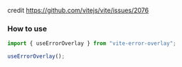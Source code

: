 credit https://github.com/vitejs/vite/issues/2076

### How to use

```ts
import { useErrorOverlay } from "vite-error-overlay";

useErrorOverlay();
```
